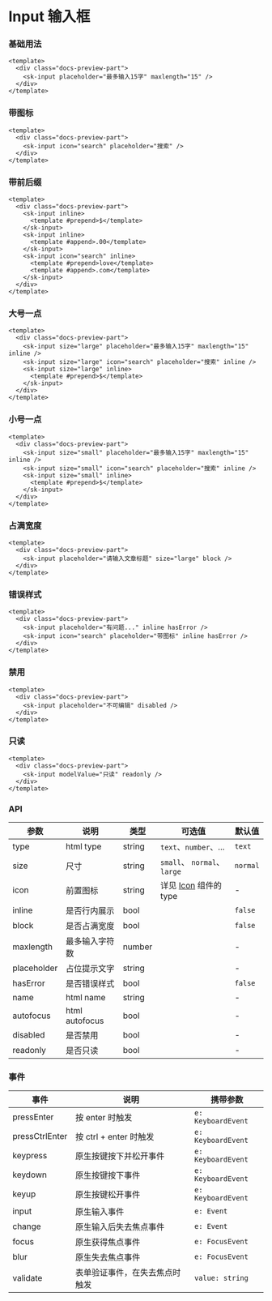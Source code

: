 # Input 输入框

### 基础用法

<div class="docs-preview-part">
  <sk-input placeholder="最多输入15字" maxlength="15" />
</div>

```vue
<template>
  <div class="docs-preview-part">
    <sk-input placeholder="最多输入15字" maxlength="15" />
  </div>
</template>
```

### 带图标

<div class="docs-preview-part">
  <sk-input icon="search" placeholder="搜索" />
</div>

```vue
<template>
  <div class="docs-preview-part">
    <sk-input icon="search" placeholder="搜索" />
  </div>
</template>
```

### 带前后缀

<div class="docs-preview-part">
  <sk-input inline>
    <template #prepend>$</template>
  </sk-input>
  <sk-input inline>
    <template #append>.00</template>
  </sk-input>
  <sk-input icon="search" inline>
    <template #prepend>love</template>
    <template #append>.com</template>
  </sk-input>
</div>

```vue
<template>
  <div class="docs-preview-part">
    <sk-input inline>
      <template #prepend>$</template>
    </sk-input>
    <sk-input inline>
      <template #append>.00</template>
    </sk-input>
    <sk-input icon="search" inline>
      <template #prepend>love</template>
      <template #append>.com</template>
    </sk-input>
  </div>
</template>
```

### 大号一点

<div class="docs-preview-part">
  <sk-input size="large" placeholder="最多输入15字" maxlength="15" inline />
  <sk-input size="large" icon="search" placeholder="搜索" inline />
  <sk-input size="large" inline>
    <template #prepend>$</template>
  </sk-input>
</div>

```vue
<template>
  <div class="docs-preview-part">
    <sk-input size="large" placeholder="最多输入15字" maxlength="15" inline />
    <sk-input size="large" icon="search" placeholder="搜索" inline />
    <sk-input size="large" inline>
      <template #prepend>$</template>
    </sk-input>
  </div>
</template>
```

### 小号一点

<div class="docs-preview-part">
  <sk-input size="small" placeholder="最多输入15字" maxlength="15" inline />
  <sk-input size="small" icon="search" placeholder="搜索" inline />
  <sk-input size="small" inline>
    <template #prepend>$</template>
  </sk-input>
</div>

```vue
<template>
  <div class="docs-preview-part">
    <sk-input size="small" placeholder="最多输入15字" maxlength="15" inline />
    <sk-input size="small" icon="search" placeholder="搜索" inline />
    <sk-input size="small" inline>
      <template #prepend>$</template>
    </sk-input>
  </div>
</template>
```

### 占满宽度

<div class="docs-preview-part">
  <sk-input placeholder="请输入文章标题" size="large" block />
</div>

```vue
<template>
  <div class="docs-preview-part">
    <sk-input placeholder="请输入文章标题" size="large" block />
  </div>
</template>
```

### 错误样式

<div class="docs-preview-part">
  <sk-input placeholder="有问题..." inline hasError />
  <sk-input icon="search" placeholder="带图标" inline hasError />
</div>

```vue
<template>
  <div class="docs-preview-part">
    <sk-input placeholder="有问题..." inline hasError />
    <sk-input icon="search" placeholder="带图标" inline hasError />
  </div>
</template>
```

### 禁用

<div class="docs-preview-part">
  <sk-input placeholder="不可编辑" disabled />
</div>

```vue
<template>
  <div class="docs-preview-part">
    <sk-input placeholder="不可编辑" disabled />
  </div>
</template>
```

### 只读

<div class="docs-preview-part">
  <sk-input modelValue="只读" readonly />
</div>

```vue
<template>
  <div class="docs-preview-part">
    <sk-input modelValue="只读" readonly />
  </div>
</template>
```

### API

| 参数        | 说明           | 类型   | 可选值                                          | 默认值   |
| ----------- | -------------- | ------ | ----------------------------------------------- | -------- |
| type        | html type      | string | `text`、`number`、...                           | `text`   |
| size        | 尺寸           | string | `small`、 `normal`、`large`                     | `normal` |
| icon        | 前置图标       | string | 详见 [Icon](../icon/index#内置图标) 组件的 type | -        |
| inline      | 是否行内展示   | bool   |                                                 | `false`  |
| block       | 是否占满宽度   | bool   |                                                 | `false`  |
| maxlength   | 最多输入字符数 | number |                                                 | -        |
| placeholder | 占位提示文字   | string |                                                 | -        |
| hasError    | 是否错误样式   | bool   |                                                 | `false`  |
| name        | html name      | string |                                                 | -        |
| autofocus   | html autofocus | bool   |                                                 | -        |
| disabled    | 是否禁用       | bool   |                                                 | -        |
| readonly    | 是否只读       | bool   |                                                 | -        |

### 事件

| 事件           | 说明                           | 携带参数           |
| -------------- | ------------------------------ | ------------------ |
| pressEnter     | 按 enter 时触发                | `e: KeyboardEvent` |
| pressCtrlEnter | 按 ctrl + enter 时触发         | `e: KeyboardEvent` |
| keypress       | 原生按键按下并松开事件         | `e: KeyboardEvent` |
| keydown        | 原生按键按下事件               | `e: KeyboardEvent` |
| keyup          | 原生按键松开事件               | `e: KeyboardEvent` |
| input          | 原生输入事件                   | `e: Event`         |
| change         | 原生输入后失去焦点事件         | `e: Event`         |
| focus          | 原生获得焦点事件               | `e: FocusEvent`    |
| blur           | 原生失去焦点事件               | `e: FocusEvent`    |
| validate       | 表单验证事件，在失去焦点时触发 | `value: string`    |
